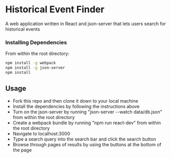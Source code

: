 # Historical Event Finder
A web application written in React and json-server that lets users search for historical events

### Installing Dependencies

From within the root directory:

```sh
npm install -g webpack
npm install -g json-server
npm install
```

## Usage

- Fork this repo and then clone it down to your local machine
- Install the dependencies by following the instructions above
- Turn on the json-server by running "json-server --watch data/db.json" from within the root directory
- Create a webpack bundle by running "npm run react-dev" from within the root directory
- Navigate to localhost:3000
- Type a search query into the search bar and click the search button
- Browse through pages of results by using the buttons at the bottom of the page
